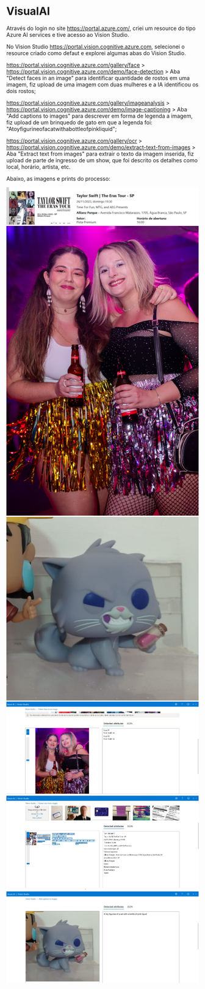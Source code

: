 # VisualAI
Através do login no site https://portal.azure.com/, criei um resource do tipo Azure AI services e tive acesso ao Vision Studio.

No Vision Studio https://portal.vision.cognitive.azure.com, selecionei o resource criado como defaut e explorei algumas abas do Vision Studio.

https://portal.vision.cognitive.azure.com/gallery/face > https://portal.vision.cognitive.azure.com/demo/face-detection > Aba "Detect faces in an image" para identificar quantidade de rostos em uma imagem, fiz upload de uma imagem com duas mulheres e a IA identificou os dois rostos;

https://portal.vision.cognitive.azure.com/gallery/imageanalysis > https://portal.vision.cognitive.azure.com/demo/image-captioning > Aba "Add captions to images" para descrever em forma de legenda a imagem, fiz upload de um brinquedo de gato em que a legenda foi: "Atoyfigurineofacatwithabottleofpinkliquid";

https://portal.vision.cognitive.azure.com/gallery/ocr > https://portal.vision.cognitive.azure.com/demo/extract-text-from-images > Aba "Extract text from images" para extrair o texto da imagem inserida, fiz upload de parte de ingresso de um show, que foi descrito os detalhes como local, horário, artista, etc.

Abaixo, as imagens e prints do processo:

<img src="/input/extract.png">
<img src="/input/detect.jpg">
<img src="/input/nova.jpg">
<img src="/output/Detect-faces-i-an-image.jpg">
<img src="/output/Extract-text-from-images.jpg">
<img src="/output/Add-captions-to-images.jpg">
